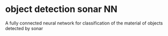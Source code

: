 # object detection sonar NN

A fully connected neural network for classification of the material of objects detected by sonar